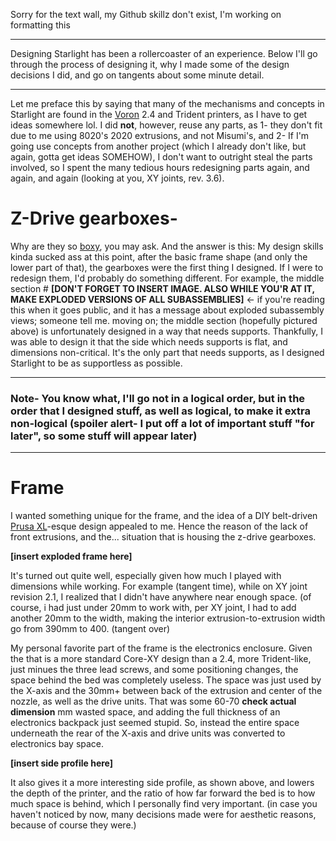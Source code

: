 Sorry for the text wall, my Github skillz don't exist, I'm working on formatting this

---

Designing Starlight has been a rollercoaster of an experience. Below I'll go through the process of designing it, why I made some of the design decisions I did, and go on tangents about some minute detail.

---

Let me preface this by saying that many of the mechanisms and concepts in Starlight are found in the [Voron](https://vorondesign.com/) 2.4 and Trident printers, as I have to get ideas somewhere lol. I did **not**, however, reuse any parts, as 1- they don't fit due to me using 8020's 2020 extrusions, and not Misumi's, and 2- If I'm going use concepts from another project (which I already don't like, but again, gotta get ideas SOMEHOW), I don't want to outright steal the parts involved, so I spent the many tedious hours redesigning parts again, and again, and again (looking at you, XY joints, rev. 3.6). 

# Z-Drive gearboxes-
  Why are they so [boxy](https://c7.alamy.com/comp/RDFKHT/cat-sitting-in-a-small-cardboard-box-and-looking-towards-camera-RDFKHT.jpg), you may ask. And the answer is this: My design skills kinda sucked ass at this point, after the basic frame shape (and only the lower part of that), the gearboxes were the first thing I designed. If I were to redesign them, I'd probably do something different. For example, the middle section # **[DON'T FORGET TO INSERT IMAGE. ALSO WHILE YOU'R AT IT, MAKE EXPLODED VERSIONS OF ALL SUBASSEMBLIES]** <- if you're reading this when it goes public, and it has a message about exploded subassembly views; someone tell me.  moving on; the middle section (hopefully pictured above) is unfortunately designed in a way that needs supports. Thankfully,  I was able to design it that the side which needs supports is flat, and dimensions non-critical. It's the only part that needs supports, as I designed Starlight to be as supportless as possible. 

 ---
### Note- You know what, I'll go not in a logical order, but in the order that I designed stuff, as well as logical, to make it extra non-logical (spoiler alert- I put off a lot of important stuff "for later", so some stuff will appear later)
---

# Frame
I wanted something unique for the frame, and the idea of a DIY belt-driven [Prusa XL](https://www.prusa3d.com/en/product/original-prusa-xl-assembled-single-toolhead-3d-printer/)-esque design appealed to me. Hence the reason of the lack of front extrusions, and the... situation that is housing the z-drive gearboxes. 

**[insert exploded frame here]** 

It's turned out quite well, especially given how much I played with dimensions while working. For example (tangent time), while on XY joint revision 2.1, I realized that I didn't have anywhere near enough space. (of course, i had just under 20mm to work with, per XY joint, I had to add another 20mm to the width, making the interior extrusion-to-extrusion width go from 390mm to 400. (tangent over)

My personal favorite part of the frame is the electronics enclosure. Given the that is a more standard Core-XY design than a 2.4, more Trident-like, just minues the three lead screws, and some positioning changes, the space behind the bed was completely useless. The space was just used by the X-axis and the 30mm+ between back of the extrusion and center of the nozzle, as well as the drive units. That was some 60-70 **check actual dimension** mm wasted space, and adding the full thickness of an electronics backpack just seemed stupid. So, instead the entire space underneath the rear of the X-axis and drive units was converted to electronics bay space.

**[insert side profile here]**

It also gives it a more interesting side profile, as shown above, and lowers the depth of the printer, and the ratio of how far forward the bed is to how much space is behind, which I personally find very important. (in case you haven't noticed by now, many decisions made were for aesthetic reasons, because of course they were.) 
